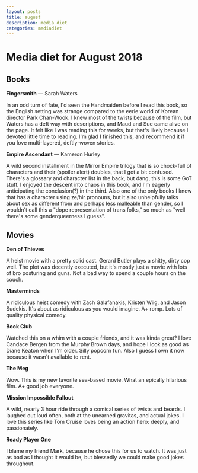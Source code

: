 ```yaml
---
layout: posts
title: august
description: media diet
categories: mediadiet
---
```


# Media diet for August 2018

## Books

**Fingersmith** — Sarah Waters

In an odd turn of fate, I'd seen the Handmaiden before I read this book, so
the English setting was strange compared to the eerie world of Korean
director Park Chan-Wook. I knew most of the twists because of the film, but
Waters has a deft way with descriptions, and Maud and Sue came alive on the
page. It felt like I was reading this for weeks, but that's likely because
I devoted little time to reading. I'm glad I finished this, and recommend
it if you love multi-layered, deftly-woven stories.


**Empire Ascendant** — Kameron Hurley

A wild second installment in the Mirror Empire trilogy that is so
chock-full of characters and their (spoiler alert) doubles, that I got a
bit confused. There's a glossary and character list in the back, but dang,
this is some GoT stuff. I enjoyed the descent into chaos in this book, and
I'm eagerly anticipating the conclusion(?) in the third. Also one of the
only books I know that has a character using ze/hir pronouns, but it also
unhelpfully talks about sex as different from and perhaps less malleable
than gender, so I wouldn't call this a "dope representation of trans
folks," so much as "well there's some genderqueerness I guess".

## Movies

**Den of Thieves**

A heist movie with a pretty solid cast. Gerard Butler plays a shitty, dirty cop well. The plot was decently executed, but it's mostly just a movie with lots of bro posturing and guns. Not a bad way to spend a couple hours on the couch.

**Masterminds**

A ridiculous heist comedy with Zach Galafanakis, Kristen Wiig, and Jason Sudekis. It's about as ridiculous as you would imagine. A+ romp. Lots of quality physical comedy.

**Book Club**

Watched this on a whim with a couple friends, and it was kinda great?
I love Candace Bergen from the Murphy Brown
days, and hope I look as good as Diane Keaton when I'm older. Silly
popcorn fun. Also I guess I own it now because it wasn't available to rent.

**The Meg**

Wow. This is my new favorite sea-based movie. What an epically hilarious film.
A+ good job everyone.

**Mission Impossible Fallout**

A wild, nearly 3 hour ride through a comical series of twists and beards. I
laughed out loud often, both at the unearned gravitas, and actual jokes. I
love this series like Tom Cruise loves being an action hero: deeply, and
passionately.

**Ready Player One**

I blame my friend Mark, because he chose this for us to watch. It was just
as bad as I thought it would be, but blessedly we could make good jokes
throughout.
